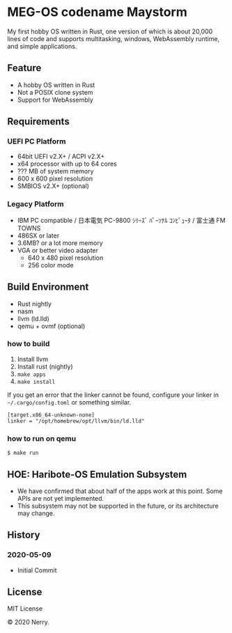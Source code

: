 # MEG-OS codename Maystorm

My first hobby OS written in Rust, one version of which is about 20,000 lines of code and supports multitasking, windows, WebAssembly runtime, and simple applications.

## Feature

* A hobby OS written in Rust
* Not a POSIX clone system
* Support for WebAssembly

## Requirements

### UEFI PC Platform

* 64bit UEFI v2.X+ / ACPI v2.X+
* x64 processor with up to 64 cores
* ??? MB of system memory
* 600 x 600 pixel resolution
* SMBIOS v2.X+ (optional)

### Legacy Platform

* IBM PC compatible / 日本電気 PC-9800 ｼﾘｰｽﾞ ﾊﾟｰｿﾅﾙ ｺﾝﾋﾟｭｰﾀ / 富士通 FM TOWNS
* 486SX or later
* 3.6MB? or a lot more memory
* VGA or better video adapter
  * 640 x 480 pixel resolution
  * 256 color mode

## Build Environment

* Rust nightly
* nasm
* llvm (ld.lld)
* qemu + ovmf (optional)

### how to build

1. Install llvm
2. Install rust (nightly)
3. `make apps`
4. `make install`

If you get an error that the linker cannot be found, configure your linker in `~/.cargo/config.toml` or something similar.

```
[target.x86_64-unknown-none]
linker = "/opt/homebrew/opt/llvm/bin/ld.lld"
```

### how to run on qemu

```
$ make run
```

## HOE: Haribote-OS Emulation Subsystem

* We have confirmed that about half of the apps work at this point. Some APIs are not yet implemented.
* This subsystem may not be supported in the future, or its architecture may change.

## History

### 2020-05-09

* Initial Commit

## License

MIT License

&copy; 2020 Nerry.
